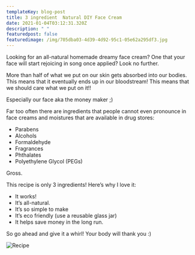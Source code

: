 ```yaml
---
templateKey: blog-post
title: 3 ingredient  Natural DIY Face Cream
date: 2021-01-04T03:12:31.320Z
description: " "
featuredpost: false
featuredimage: /img/705dba03-4d39-4d92-95c1-05e62a295df3.jpg
---
```

Looking for an all-natural homemade dreamy face cream? One that your face will start rejoicing in song once applied? Look no further.



More than half of what we put on our skin gets absorbed into our bodies. This means that it eventually ends up in our bloodstream! This means that we should care what we put on it!!



Especially our face aka the money maker ;)  



Far too often there are ingredients that people cannot even pronounce in face creams and moistures that are available in drug stores:

* Parabens
* Alcohols
* Formaldehyde 
* Fragrances 
* Phthalates
* Polyethylene Glycol (PEGs)



Gross. 



This recipe is only 3 ingredients! Here’s why I love it:

* It works!
* It’s all-natural. 
* It’s so simple to make
* It’s eco friendly (use a reusable glass jar)
* It helps save money in the long run.



So go ahead and give it a whirl! Your body will thank you :)



![Recipe](/img/screen-shot-2021-01-03-at-10.09.19-pm.png "Recipe")